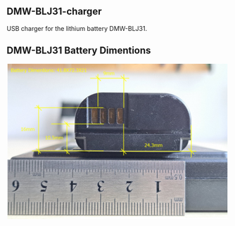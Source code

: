 ## DMW-BLJ31-charger
USB charger for the lithium battery DMW-BLJ31.

## DMW-BLJ31 Battery Dimentions

<p align="center">
  <img src="https://github.com/fabriziotappero/DMW-BLJ31-charger/blob/master/DMW-BLJ31_dimentions.jpg?raw=true" width = "500px" alt="" align=center/>
</p>


